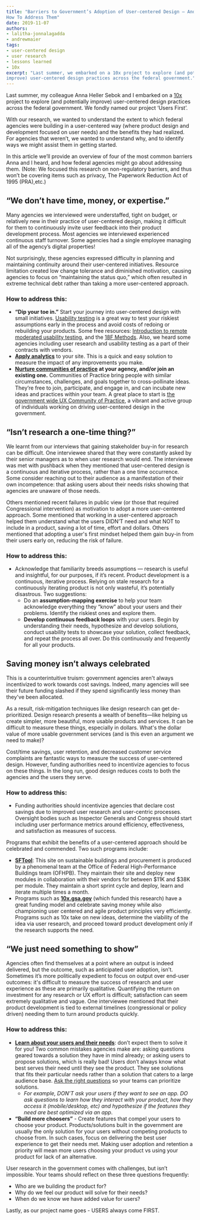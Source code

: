 ```yaml
---
title: "Barriers to Government’s Adoption of User-centered Design — And
How To Address Them"
date: 2019-11-07
authors:
- lalitha-jonnalagadda
- andrewmaier
tags:
- user-centered design
- user research
- lessons learned
- 10x
excerpt: "Last summer, we embarked on a 10x project to explore (and potentially
improve) user-centered design practices across the federal government."
---
```


Last summer, my colleague Anna Heller Sebok and I embarked on a
[10x](https://10x.gsa.gov) project to explore (and potentially
improve) user-centered design practices across the federal government.
We fondly named our project ‘Users First’.

With our research, we wanted to understand the extent to which federal
agencies were building in a user-centered way (where product design and
development focused on user needs) and the benefits they had realized.
For agencies that weren’t, we wanted to understand why, and to identify
ways we might assist them in getting started.

In this article we’ll provide an overview of four of the most common
barriers Anna and I heard, and how federal agencies might go about
addressing them. (Note: We focused this research on non-regulatory
barriers, and thus won’t be covering items such as privacy, The
Paperwork Reduction Act of 1995 (PRA),etc.)

## “We don’t have time, money, or expertise.”

Many agencies we interviewed were understaffed, tight on budget, or
relatively new in their practice of user-centered design, making it
difficult for them to continuously invite user feedback into their
product development process. Most agencies we interviewed experienced
continuous staff turnover. Some agencies had a single employee managing
all of the agency’s digital properties!

Not surprisingly, these agencies expressed difficulty in planning and
maintaining continuity around their user-centered initiatives. Resource
limitation created low change tolerance and diminished motivation,
causing agencies to focus on “maintaining the status quo,” which often
resulted in extreme technical debt rather than taking a more
user-centered approach.

### How to address this:

- **“Dip your toe in.”** Start your journey into user-centered design with small initiatives. [Usability testing](https://methods.18f.gov/validate/usability-testing/) is a great way to test your riskiest assumptions early in the process and avoid costs of redoing or rebuilding your products. Some free resources: [Introduction to remote moderated usability testing](https://18f.gsa.gov/2018/11/14/introduction-to-remote-moderated-usability-testing-part-1/), and the [18F Methods](https://methods.18f.gov/). Also, we heard some agencies including user research and usability testing as a part of their contracts with vendors.
- **[Apply analytics](https://digital.gov/dap/)** to your site. This is a quick and easy solution to measure the impact of any improvements you make.
- **[Nurture communities of practice](https://18f.gsa.gov/2019/03/07/six-ways-we-improved-tts-design-research-guild/) at your agency, and/or join an existing one.** Communities of Practice bring people with similar circumstances, challenges, and goals together to cross-pollinate ideas. They’re free to join, participate, and engage in, and can incubate new ideas and practices within your team. A great place to start is [the government wide UX Community of Practice](https://digital.gov/communities/user-experience/), a vibrant and active group of individuals working on driving user-centered design in the government.

## “Isn’t research a one-time thing?”

We learnt from our interviews that gaining stakeholder buy-in for
research can be difficult. One interviewee shared that they were
constantly asked by their senior managers as to when user research would
end. The interviewee was met with pushback when they mentioned that
user-centered design is a continuous and iterative process, rather than
a one time occurrence. Some consider reaching out to their audience as a
manifestation of their own incompetence: that asking users about their
needs risks showing that agencies are unaware of those needs.

Others mentioned recent failures in public view (or those that
required Congressional intervention) as motivation to adopt a more
user-centered approach. Some mentioned that working in a user-centered
approach helped them understand what the users DIDN’T need and what NOT
to include in a product, saving a lot of time, effort and dollars.
Others mentioned that adopting a user's first mindset helped them gain
buy-in from their users early on, reducing the risk of failure.

### How to address this:

-   Acknowledge that familiarity breeds assumptions — research is useful and insightful, for our purposes, if it’s recent. Product development is a continuous, iterative process. Relying on stale research for a continuously iterating product is not only wasteful, it’s potentially disastrous. Two suggestions:
    -   Do an **assumption-mapping exercise** to help your team acknowledge everything they “know” about your users and their problems. Identify the riskiest ones and explore them.
    -   **Develop continuous feedback loops** with your users. Begin by understanding their needs, hypothesize and develop solutions, conduct usability tests to showcase your solution, collect feedback, and repeat the process all over. Do this continuously and frequently for all your products.

## Saving money isn’t always celebrated

This is a counterintuitive truism: government agencies aren't always incentivized to work towards cost savings. Indeed, many agencies will
see their future funding slashed if they spend significantly less money than they've been allocated.

As a result, risk-mitigation techniques like design research can get de-prioritized. Design research presents a wealth of benefits—like
helping us create simpler, more beautiful, more usable products and
services. It can be difficult to measure these things, especially in
dollars. What's the dollar value of more usable government services (and
is this even an argument we need to make)?

Cost/time savings, user retention, and decreased customer service
complaints are fantastic ways to measure the success of user-centered
design. However, funding authorities need to incentivize agencies to
focus on these things. In the long run, good design reduces costs to
both the agencies and the users they serve.

### How to address this:

-   Funding authorities should incentivize agencies that declare cost savings due to improved user research and user-centric processes. Oversight bodies such as Inspector Generals and Congress should start including user performance metrics around efficiency, effectiveness, and satisfaction as measures of success.

Programs that exhibit the benefits of a user-centered approach should be
celebrated and commended. Two such programs include:

  -   **[SFTool](https://sftool.gov/)**: This site on sustainable buildings and procurement is produced by a phenomenal team at the Office of Federal High-Performance Buildings team (OFHPB). They maintain their site and deploy new modules in collaboration with their vendors for between $11K and $38K per module. They maintain a short sprint cycle and deploy, learn and iterate multiple times a month.
  -   Programs such as **[10x.gsa.gov](https://10x.gsa.gov/)** (which funded this research) have a great funding model and celebrate saving money while also championing user centered and agile product principles very efficiently. Programs such as 10x take on new ideas, determine the viability of the idea via user research, and proceed toward product development only if the research supports the need.

## “We just need something to show”

Agencies often find themselves at a point where an output is indeed
delivered, but the outcome, such as anticipated user adoption, isn’t.
Sometimes it’s more politically expedient to focus on output over
end-user outcomes: it's difficult to measure the success of research and
user experience as these are primarily qualitative. Quantifying the
return on investment for any research or UX effort is difficult;
satisfaction can seem extremely qualitative and vague. One interviewee
mentioned that their product development is tied to external timelines
(congressional or policy driven) needing them to turn around products
quickly.

### How to address this:

- **[Learn about your users and their needs](https://playbook.cio.gov/#play1)**: don’t expect them to solve it for you! Two common mistakes agencies make are: asking questions geared towards a solution they have in mind already; or asking users to propose solutions, which is really bad! Users don’t always know what best serves their need until they see the product. They see solutions that fits their particular needs rather than a solution that caters to a large audience base. [Ask the right questions](https://methods.18f.gov/discover/stakeholder-and-user-interviews/) so your teams can prioritize solutions.
    -   *For example, DON’T ask your users if they want to see an app. DO ask questions to learn how they interact with your product, how they access it (mobile/desktop, etc) and hypothesize if the features they need are best optimized via an app*.
-   **“Build more choosers”** - Create features that compel your users to choose your product. Products/solutions built in the government are usually the only solution for your users without competing products to choose from. In such cases, focus on delivering the best user experience to get their needs met. Making user adoption and retention a priority will mean more users choosing your product vs using your product for lack of an alternative.

User research in the government comes with challenges, but isn’t impossible. Your teams should reflect on these three questions frequently:

-   Who are we building the product for?
-   Why do we feel our product will solve for their needs?
-   When do we know we have added value for users?

Lastly, as our project name goes - USERS always come FIRST.

